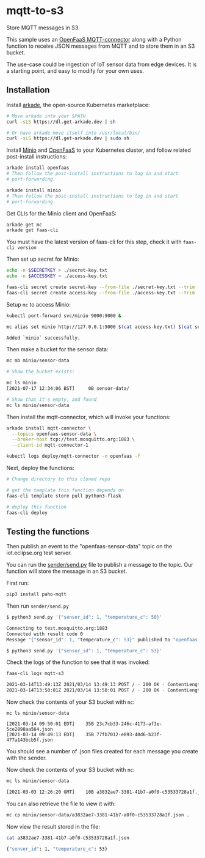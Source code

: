 # mqtt-to-s3

Store MQTT messages in S3

This sample uses an [OpenFaaS MQTT-connector](https://github.com/openfaas/mqtt-connector) along with a Python function to receive JSON messages from MQTT and to store them in an S3 bucket.

The use-case could be ingestion of IoT sensor data from edge devices. It is a starting point, and easy to modify for your own uses.

## Installation

Install [arkade](https://get-arkade.dev), the open-source Kubernetes marketplace:

```bash
# Move arkade into your $PATH
curl -sLS https://dl.get-arkade.dev | sh

# Or have arkade move itself into /usr/local/bin/
curl -sLS https://dl.get-arkade.dev | sudo sh
```

Install [Minio](https://min.io/) and [OpenFaaS](https://www.openfaas.com/) to your Kubernetes cluster, and follow related post-install instructions:

```bash
arkade install openfaas
# Then follow the post-install instructions to log in and start
# port-forwarding.

arkade install minio
# Then follow the post-install instructions to log in and start
# port-forwarding.
```

Get CLIs for the Minio client and OpenFaaS:

```bash
arkade get mc
arkade get faas-cli
```

You must have the latest version of faas-cli for this step, check it with `faas-cli version`

Then set up secret for Minio:

```bash
echo -n $SECRETKEY > ./secret-key.txt
echo -n $ACCESSKEY > ./access-key.txt

faas-cli secret create secret-key --from-file ./secret-key.txt --trim
faas-cli secret create access-key --from-file ./access-key.txt --trim
```

Setup `mc` to access Minio:

```bash
kubectl port-forward svc/minio 9000:9000 &

mc alias set minio http://127.0.0.1:9000 $(cat access-key.txt) $(cat secret-key.txt)

Added `minio` successfully.
```

Then make a bucket for the sensor data:

```bash
mc mb minio/sensor-data

# Show the bucket exists:

mc ls minio
[2021-07-17 12:34:06 BST]     0B sensor-data/

# Show that it's empty, and found
mc ls minio/sensor-data
```

Then install the mqtt-connector, which will invoke your functions:

```bash
arkade install mqtt-connector \
  --topics openfaas-sensor-data \
  --broker-host tcp://test.mosquitto.org:1883 \
  --client-id mqtt-connector-1

kubectl logs deploy/mqtt-connector -n openfaas -f
```

Next, deploy the functions:

```bash
# Change directory to this cloned repo

# get the template this function depends on
faas-cli template store pull python3-flask

# deploy this function
faas-cli deploy
```

## Testing the functions

Then publish an event to the "openfaas-sensor-data" topic on the iot.eclipse.org test server.

You can run the [sender/send.py](sender/send.py) file to publish a message to the topic. Our function will store the message in an S3 bucket.

First run:

```bash
pip3 install paho-mqtt
```

Then run `sender/send.py`

```bash
$ python3 send.py '{"sensor_id": 1, "temperature_c": 50}'

Connecting to test.mosquitto.org:1883
Connected with result code 0
Message "{"sensor_id": 1, "temperature_c": 53}" published to "openfaas-sensor-data"

$ python3 send.py '{"sensor_id": 1, "temperature_c": 53}'
```

Check the logs of the function to see that it was invoked:

```bash
faas-cli logs mqtt-s3

2021-03-14T13:49:13Z 2021/03/14 13:49:13 POST / - 200 OK - ContentLength: 2
2021-03-14T13:50:01Z 2021/03/14 13:50:01 POST / - 200 OK - ContentLength: 2
```

Now check the contents of your S3 bucket with `mc`:

```
mc ls minio/sensor-data

[2021-03-14 09:50:01 EDT]    35B 23c7cb33-246c-4173-af3e-5ce2898aa564.json
[2021-03-14 09:49:13 EDT]    35B 77fb7012-e893-40d6-b23f-477a143bcb5f.json
```

You should see a number of .json files created for each message you create with the sender.

Now check the contents of your S3 bucket with `mc`:

```bash
mc ls minio/sensor-data

[2021-03-03 12:26:20 GMT]    10B a3832ae7-3381-41b7-a0f0-c53533728a1f.json
```

You can also retrieve the file to view it with:

```bash
mc cp minio/sensor-data/a3832ae7-3381-41b7-a0f0-c53533728a1f.json .
```

Now view the result stored in the file:

```bash
cat a3832ae7-3381-41b7-a0f0-c53533728a1f.json

{"sensor_id": 1, "temperature_c": 53}
```


